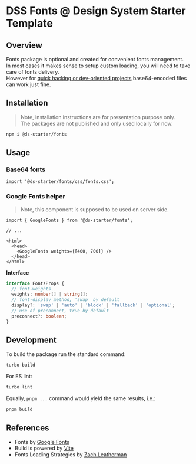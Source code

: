 # DSS Fonts @ Design System Starter Template

## Overview

Fonts package is optional and created for convenient fonts management.  
In most cases it makes sense to setup custom loading, you will need to take care of fonts delivery.  
However for [quick hacking or dev-oriented projects](https://www.zachleat.com/web/web-font-data-uris/) base64-encoded files can work just fine.


## Installation

> Note, installation instructions are for presentation purpose only.  
> The packages are not published and only used locally for now.

```sh
npm i @ds-starter/fonts
```


## Usage

### Base64 fonts

```tsx
import '@ds-starter/fonts/css/fonts.css';
```

### Google Fonts helper

> Note, this component is supposed to be used on server side.

```tsx
import { GoogleFonts } from '@ds-starter/fonts';

// ...

<html>
  <head>
    <GoogleFonts weights={[400, 700]} />
  </head>
</html>
```

**Interface**

```ts
interface FontsProps {
  // font-weights
  weights: number[] | string[];
  // font-display method, 'swap' by default
  display?: 'swap' | 'auto' | 'block' | 'fallback' | 'optional';
  // use of preconnect, true by default
  preconnect?: boolean;
}
```


## Development

To build the package run the standard command:
```sh
turbo build
```

For ES lint:
```sh
turbo lint
```

Equally, `pnpm ...` command would yield the same results, i.e.:   

```sh
pnpm build
```


## References

- Fonts by [Google Fonts](https://fonts.google.com/specimen/Play)
- Build is powered by [Vite](https://vitejs.dev/)
- Fonts Loading Strategies by [Zach Leatherman](https://www.zachleat.com/web/comprehensive-webfonts/)
